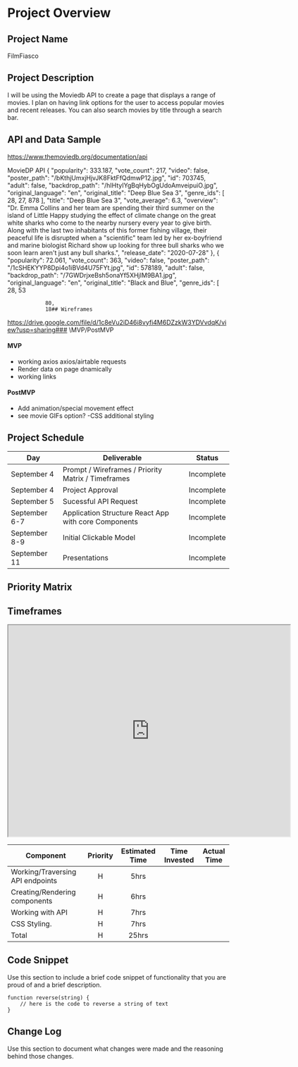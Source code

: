 
# Project Overview

## Project Name

FilmFiasco

## Project Description

I will be using the Moviedb API to create a page that displays a range of movies. I plan on having link options for the user to access popular movies and recent releases. You can also search movies by title through a search bar. 
## API and Data Sample

https://www.themoviedb.org/documentation/api

MovieDP API
   {
            "popularity": 333.187,
            "vote_count": 217,
            "video": false,
            "poster_path": "/bKthjUmxjHjvJK8FktFfQdmwP12.jpg",
            "id": 703745,
            "adult": false,
            "backdrop_path": "/hIHtyIYgBqHybOgUdoAmveipuiO.jpg",
            "original_language": "en",
            "original_title": "Deep Blue Sea 3",
            "genre_ids": [
                28,
                27,
                878
            ],
            "title": "Deep Blue Sea 3",
            "vote_average": 6.3,
            "overview": "Dr. Emma Collins and her team are spending their third summer on the island of Little Happy studying the effect of climate change on the great white sharks who come to the nearby nursery every year to give birth. Along with the last two inhabitants of this former fishing village, their peaceful life is disrupted when a \"scientific\" team led by her ex-boyfriend and marine biologist Richard show up looking for three bull sharks who we soon learn aren't just any bull sharks.",
            "release_date": "2020-07-28"
        },
        {
            "popularity": 72.061,
            "vote_count": 363,
            "video": false,
            "poster_path": "/1cSHEKYYP8Dpi4o1iBVd4U75FYt.jpg",
            "id": 578189,
            "adult": false,
            "backdrop_path": "/7GWDrjxeBsh5onaYf5XHjIM9BA1.jpg",
            "original_language": "en",
            "original_title": "Black and Blue",
            "genre_ids": [
                28,
                53
           
                80,
                18## Wireframes


https://drive.google.com/file/d/1c8eVu2iD46i8vyfi4M6DZzkW3YDVvdqK/view?usp=sharing### 
\MVP/PostMVP


#### MVP 

- working axios axios/airtable requests
- Render data on page dnamically
- working links  

#### PostMVP  

- Add animation/special movement effect
- see movie GIFs option?
-CSS additional styling

## Project Schedule



|  Day        |    Deliverable    |     Status
|------------|--------------------| --------|
|September 4| Prompt / Wireframes / Priority Matrix / Timeframes | Incomplete
|September 4| Project Approval | Incomplete
|September 5| Sucessful API Request | Incomplete
|September 6-7| Application Structure React App with core Components | Incomplete
|September 8-9| Initial Clickable Model  | Incomplete
|September 11| Presentations | Incomplete

## Priority Matrix


## Timeframes

<iframe src="https://drive.google.com/file/d/1iVnp0tSUeg4gWFetqIWI4UwAAzdedHJQ/preview" width="640" height="480"></iframe>



| Component                        | Priority | Estimated Time  | Time Invested | Actual Time |
| -------------------------------- | :---:    |  :------------:   | :--------:  | :---------: |
| Working/Traversing API endpoints | H        |       5hrs        |             |             |
| Creating/Rendering components    | H        |       6hrs        |             |             |
| Working with API                 | H        |       7hrs        |             |             |
| CSS Styling.                     | H        |       7hrs        |             |             |
| Total                            | H        |       25hrs       |             |             |

## Code Snippet

Use this section to include a brief code snippet of functionality that you are proud of and a brief description.  

```
function reverse(string) {
	// here is the code to reverse a string of text
}
```

## Change Log
 Use this section to document what changes were made and the reasoning behind those changes.  
